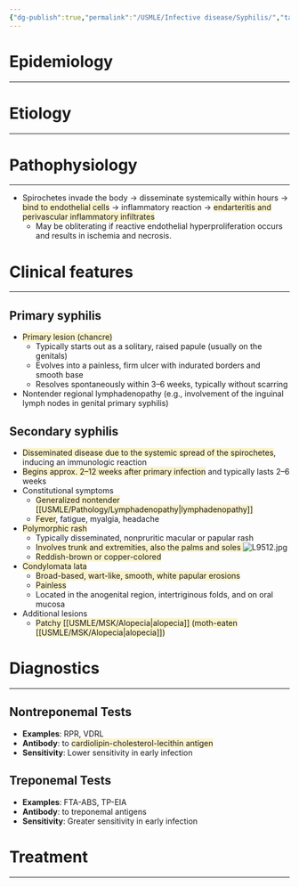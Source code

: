 ```yaml
---
{"dg-publish":true,"permalink":"/USMLE/Infective disease/Syphilis/","tags":["t1"]}
---
```


# Epidemiology
---


# Etiology
---


# Pathophysiology
---
- Spirochetes invade the body → disseminate systemically within hours → <span style="background:rgba(240, 200, 0, 0.2)">bind to endothelial cells</span> → inflammatory reaction → <span style="background:rgba(240, 200, 0, 0.2)">endarteritis and perivascular inflammatory infiltrates</span>
	- May be obliterating if reactive endothelial hyperproliferation occurs and results in ischemia and necrosis.

# Clinical features
---
## Primary syphilis
- <span style="background:rgba(240, 200, 0, 0.2)">Primary lesion (chancre)</span> 
	- Typically starts out as a solitary, raised papule (usually on the genitals)
	- Evolves into a painless, firm ulcer with indurated borders and smooth base 
	- Resolves spontaneously within 3–6 weeks, typically without scarring 
- Nontender regional lymphadenopathy (e.g., involvement of the inguinal lymph nodes in genital primary syphilis)
## Secondary syphilis
- <span style="background:rgba(240, 200, 0, 0.2)">Disseminated disease due to the systemic spread of the spirochetes</span>, inducing an immunologic reaction
- <span style="background:rgba(240, 200, 0, 0.2)">Begins approx. 2–12 weeks after primary infection</span> and typically lasts 2–6 weeks 
- Constitutional symptoms
	- <span style="background:rgba(240, 200, 0, 0.2)">Generalized nontender [[USMLE/Pathology/Lymphadenopathy\|lymphadenopathy]]</span>
	- <span style="background:rgba(240, 200, 0, 0.2)">Fever</span>, fatigue, myalgia, headache
- <span style="background:rgba(240, 200, 0, 0.2)">Polymorphic rash</span> 
	- Typically disseminated, nonpruritic macular or papular rash
	- <span style="background:rgba(240, 200, 0, 0.2)">Involves trunk and extremities, also the palms and soles </span>![L9512.jpg](/img/user/appendix/L9512.jpg)
	- <span style="background:rgba(240, 200, 0, 0.2)">Reddish-brown or copper-colored</span>
- <span style="background:rgba(240, 200, 0, 0.2)">Condylomata lata</span>
	- <span style="background:rgba(240, 200, 0, 0.2)">Broad-based, wart-like, smooth, white papular erosions</span> 
	- <span style="background:rgba(240, 200, 0, 0.2)">Painless</span>
	- Located in the anogenital region, intertriginous folds, and on oral mucosa
- Additional lesions
	- <span style="background:rgba(240, 200, 0, 0.2)">Patchy [[USMLE/MSK/Alopecia\|alopecia]] (moth-eaten [[USMLE/MSK/Alopecia\|alopecia]])</span>

# Diagnostics
---
## Nontreponemal Tests
- **Examples**: RPR, VDRL
- **Antibody**: to <span style="background:rgba(240, 200, 0, 0.2)">cardiolipin-cholesterol-lecithin antigen</span>
- **Sensitivity**: Lower sensitivity in early infection
## Treponemal Tests
- **Examples**: FTA-ABS, TP-EIA
- **Antibody**: to treponemal antigens
- **Sensitivity**: Greater sensitivity in early infection


# Treatment
---


